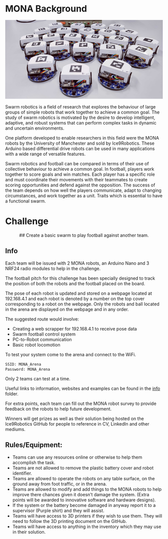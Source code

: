 # MONA Background

![MONA](Mona.jpg?raw=true "MONA")


Swarm robotics is a field of research that explores the behaviour of large groups of simple robots that work together to achieve a common goal. The study of swarm robotics is motivated by the desire to develop intelligent, adaptive, and robust systems that can perform complex tasks in dynamic and uncertain environments.

One platform developed to enable researchers in this field were the MONA robots by the University of Manchester and sold by Ice9Robotics. These Arduino based differential drive robots can be used in many applications with a wide range of versatile features.

Swarm robotics and football can be compared in terms of their use of collective behaviour to achieve a common goal. In football, players work together to score goals and win matches. Each player has a specific role and must coordinate their movements with their teammates to create scoring opportunities and defend against the opposition. The success of the team depends on how well the players communicate, adapt to changing circumstances, and work together as a unit. Traits which is essential to have a functional swarm.

# Challenge

<div align="center"> ## Create a basic swarm to play football against another team. </div>

## Info

Each team will be issued with 2 MONA robots, an Arduino Nano and 3 NRF24 radio modules to help in the challenge.

The football pitch for this challenge has been specially designed to track the position of both the robots and the football placed on the board. 

The pose of each robot is updated and stored on a webpage located at 192.168.4.1 and each robot is denoted by a number on the top cover corresponding to a robot on the webpage. Only the robots and ball located in the arena are displayed on the webpage and in any order.

The suggested route would involve:
-	Creating a web scrapper for 192.168.4.1 to receive pose data
-	Swarm football control system
-	PC-to-Robot communication
-	Basic robot locomotion

To test your system come to the arena and connect to the WiFi.
```
SSID: MONA_Arena
Password: MONA_Arena
```
Only 2 teams can test at a time.

Useful links to information, websites and examples can be found in the [info](info) folder.

For extra points, each team can fill out the MONA robot survey to provide feedback on the robots to help future development.

Winners will get prizes as well as their solution being hosted on the Ice9Robotics GitHub for people to reference in CV, LinkedIn and other mediums.


## Rules/Equipment:
-	Teams can use any resources online or otherwise to help them accomplish the task. 
-	Teams are not allowed to remove the plastic battery cover and robot identifier.
-	Teams are allowed to operate the robots on any table surface, on the ground away from foot traffic, or in the arena.
-	Teams are allowed to modify and add things to the MONA robots to help improve there chances given it doesn’t damage the system. (Extra points will be awarded to innovative software and hardware designs).
-	If the system or the battery become damaged in anyway report it to a supervisor (Purple shirt) and they will assist.
-	Teams will have access to 3D printers if they wish to use them. They will need to follow the 3D printing document on the GitHub.
-	Teams will have access to anything in the inventory which they may use in their solution.


